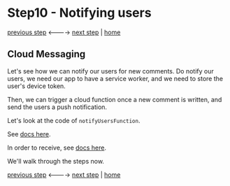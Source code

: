 # Step10 - Notifying users

[previous step](Step09.md) <----> [next step](Step11.md) | [home](../README.md)

## Cloud Messaging

Let's see how we can notify our users for new comments.
Do notify our users, we need our app to have a service worker, and we need to store the user's device token.

Then, we can trigger a cloud function once a new comment is written, and send the users a push notification.

Let's look at the code of `notifyUsersFunction`.

See [docs here](https://firebase.google.com/docs/cloud-messaging/js/client).

In order to receive, see [docs here](https://firebase.google.com/docs/cloud-messaging/js/receive).

We'll walk through the steps now.

[previous step](Step09.md) <----> [next step](Step11.md) | [home](../README.md)
